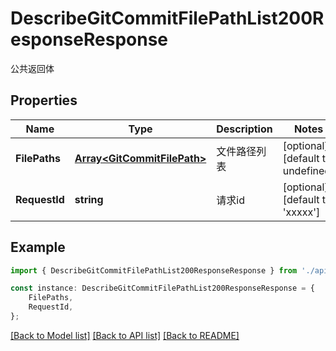 # DescribeGitCommitFilePathList200ResponseResponse

公共返回体

## Properties

Name | Type | Description | Notes
------------ | ------------- | ------------- | -------------
**FilePaths** | [**Array&lt;GitCommitFilePath&gt;**](GitCommitFilePath.md) | 文件路径列表 | [optional] [default to undefined]
**RequestId** | **string** | 请求id | [optional] [default to 'xxxxx']

## Example

```typescript
import { DescribeGitCommitFilePathList200ResponseResponse } from './api';

const instance: DescribeGitCommitFilePathList200ResponseResponse = {
    FilePaths,
    RequestId,
};
```

[[Back to Model list]](../README.md#documentation-for-models) [[Back to API list]](../README.md#documentation-for-api-endpoints) [[Back to README]](../README.md)
